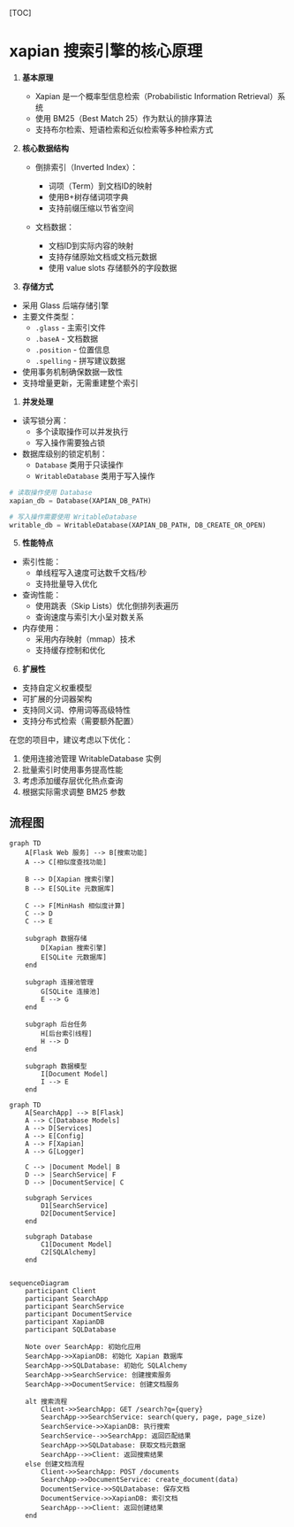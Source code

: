 [TOC]

# xapian 搜索引擎的核心原理

1. **基本原理**  
   - Xapian 是一个概率型信息检索（Probabilistic Information Retrieval）系统  
   - 使用 BM25（Best Match 25）作为默认的排序算法
   - 支持布尔检索、短语检索和近似检索等多种检索方式

2. **核心数据结构**
   - 倒排索引（Inverted Index）：
     - 词项（Term）到文档ID的映射
     - 使用B+树存储词项字典
     - 支持前缀压缩以节省空间

   - 文档数据：
     - 文档ID到实际内容的映射
     - 支持存储原始文档或文档元数据
     - 使用 value slots 存储额外的字段数据

1. **存储方式**
- 采用 Glass 后端存储引擎
- 主要文件类型：
  - `.glass` - 主索引文件
  - `.baseA` - 文档数据
  - `.position` - 位置信息
  - `.spelling` - 拼写建议数据
- 使用事务机制确保数据一致性
- 支持增量更新，无需重建整个索引

1. **并发处理**
- 读写锁分离：
  - 多个读取操作可以并发执行
  - 写入操作需要独占锁
- 数据库级别的锁定机制：
  - `Database` 类用于只读操作
  - `WritableDatabase` 类用于写入操作

```python
# 读取操作使用 Database
xapian_db = Database(XAPIAN_DB_PATH)

# 写入操作需要使用 WritableDatabase
writable_db = WritableDatabase(XAPIAN_DB_PATH, DB_CREATE_OR_OPEN)
```

5. **性能特点**
- 索引性能：
  - 单线程写入速度可达数千文档/秒
  - 支持批量导入优化
- 查询性能：
  - 使用跳表（Skip Lists）优化倒排列表遍历
  - 查询速度与索引大小呈对数关系
- 内存使用：
  - 采用内存映射（mmap）技术
  - 支持缓存控制和优化

6. **扩展性**
- 支持自定义权重模型
- 可扩展的分词器架构
- 支持同义词、停用词等高级特性
- 支持分布式检索（需要额外配置）

在您的项目中，建议考虑以下优化：
1. 使用连接池管理 WritableDatabase 实例
2. 批量索引时使用事务提高性能
3. 考虑添加缓存层优化热点查询
4. 根据实际需求调整 BM25 参数

## 流程图

<!-- <span> -->
```mermaid
graph TD
    A[Flask Web 服务] --> B[搜索功能]
    A --> C[相似度查找功能]

    B --> D[Xapian 搜索引擎]
    B --> E[SQLite 元数据库]

    C --> F[MinHash 相似度计算]
    C --> D
    C --> E

    subgraph 数据存储
        D[Xapian 搜索引擎]
        E[SQLite 元数据库]
    end

    subgraph 连接池管理
        G[SQLite 连接池]
        E --> G
    end

    subgraph 后台任务
        H[后台索引线程]
        H --> D
    end

    subgraph 数据模型
        I[Document Model]
        I --> E
    end
```
<!-- </span> -->

```mermaid
graph TD
    A[SearchApp] --> B[Flask]
    A --> C[Database Models]
    A --> D[Services]
    A --> E[Config]
    A --> F[Xapian]
    A --> G[Logger]

    C --> |Document Model| B
    D --> |SearchService| F
    D --> |DocumentService| C

    subgraph Services
        D1[SearchService]
        D2[DocumentService]
    end

    subgraph Database
        C1[Document Model]
        C2[SQLAlchemy]
    end
```


```mermaid

sequenceDiagram
    participant Client
    participant SearchApp
    participant SearchService
    participant DocumentService
    participant XapianDB
    participant SQLDatabase

    Note over SearchApp: 初始化应用
    SearchApp->>XapianDB: 初始化 Xapian 数据库
    SearchApp->>SQLDatabase: 初始化 SQLAlchemy
    SearchApp->>SearchService: 创建搜索服务
    SearchApp->>DocumentService: 创建文档服务

    alt 搜索流程
        Client->>SearchApp: GET /search?q={query}
        SearchApp->>SearchService: search(query, page, page_size)
        SearchService->>XapianDB: 执行搜索
        SearchService-->>SearchApp: 返回匹配结果
        SearchApp->>SQLDatabase: 获取文档元数据
        SearchApp-->>Client: 返回搜索结果
    else 创建文档流程
        Client->>SearchApp: POST /documents
        SearchApp->>DocumentService: create_document(data)
        DocumentService->>SQLDatabase: 保存文档
        DocumentService->>XapianDB: 索引文档
        SearchApp-->>Client: 返回创建结果
    end
```
